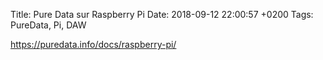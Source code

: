 Title:  Pure Data sur Raspberry Pi
Date:   2018-09-12 22:00:57 +0200
Tags: PureData, Pi, DAW


<https://puredata.info/docs/raspberry-pi/>

